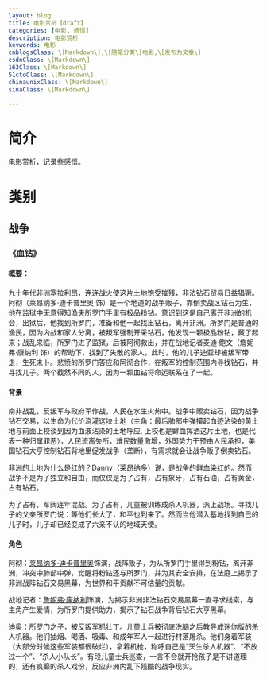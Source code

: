 ```yaml
---
layout: blog
title: 电影赏析【draft】
categories: [电影, 感悟]
description: 电影赏析
keywords: 电影
cnblogsClass: \[Markdown\],\[随笔分类\]电影,\[发布为文章\]
csdnClass: \[Markdown\]
163Class: \[Markdown\]
51ctoClass: \[Markdown\]
chinaunixClass: \[Markdown\]
sinaClass: \[Markdown\]

---
```




# 简介

电影赏析，记录些感悟。



# 类别

## 战争

### 《血钻》

#### 概要：

九十年代非洲塞拉利昂，连连战火使这片土地饱受摧残，非法钻石贸易日益猖獗。阿彻（莱昂纳多·迪卡普里奥 饰）是一个地道的战争贩子，靠倒卖战区钻石为生，他在监狱中无意得知渔夫所罗门手里有极品粉钻。意识到这是自己离开非洲的机会，出狱后，他找到所罗门，准备和他一起找出钻石，离开非洲。所罗门是普通的渔民，因为内战和家人分离，被叛军强制开采钻石，他发现一颗极品粉钻，藏了起来；战乱来临，所罗门进了监狱，后被阿彻救出，并在战地记者麦迪·鲍文（詹妮弗·康纳利 饰）的帮助下，找到了失散的家人，此时，他的儿子迪亚却被叛军带走，生死未卜。悲愤的所罗门答应和阿彻合作，在叛军的控制范围内寻找钻石，并寻找儿子。两个截然不同的人，因为一颗血钻将命运联系在了一起。

#### 背景

南非战乱，反叛军与政府军作战，人民在水生火热中。战争中贩卖钻石，因为战争钻石交易，以生命为代价浇灌这块土地（主角：最后肺部中弹攥起血迹沾染的黄土地与前面上校谈到因为血液沾染的土地呼应, 上校也是鲜血挥洒这片土地，也是代表一种归属罪恶），人民流离失所，难民数量激增，外国势力干预由人民承担，美国钻石大亨控制钻石背地里促发战争（垄断），有需求就会让战争贩子倒卖钻石。

非洲的土地为什么是红的？Danny（莱昂纳多）说，是战争的鲜血染红的。然而战争不是为了独立和自由，而仅仅是为了占有，占有象牙，占有石油，占有黄金，占有钻石。

为了占有，军阀连年混战。为了占有，儿童被训练成杀人机器，派上战场。寻找儿子的父亲所罗门说：等他们长大了，和平也到来了。然而当他潜入基地找到自己的儿子时，儿子却已经变成了六亲不认的地域天使。

#### 角色

阿彻：[莱昂纳多·迪卡普里奥](https://so.youku.com/search_video/q_莱昂纳多·迪卡普里奥?spm=a2hbt.13141534.video-intro.3)饰演，战阵贩子，为从所罗门手里得到粉钻，离开非洲，冲突中肺部中弹，觉醒将粉钻还与所罗门，并为其安全安排，在法庭上揭示了非洲战阵钻石交易黑幕，为世界和平贡献不可估量的贡献。

战地记者：[詹妮弗·康纳利](https://so.youku.com/search_video/q_詹妮弗·康纳利?spm=a2hbt.13141534.video-intro.4)饰演，为揭示非洲非法钻石交易黑幕一直寻求线索，与主角产生爱情，为所罗门提供助力，揭示了钻石战争背后钻石大亨黑幕。

迪奥：所罗门之子，被反叛军抓壮丁。儿童士兵被彻底洗脑之后教导成迷你版的杀人机器。他们抽烟、喝酒、吸毒、和成年军人一起进行村落屠杀。他们身着军装（大部分时候这些军装都很破烂），拿着机枪，称呼自己是“天生杀人机器”、“不放过一个”、“杀人小队长”。有段儿童士兵巡查，一言不合就开抢孩子是不讲道理的，还有疯癫的杀人戏份，反应非洲内乱下残酷的战争现实。





